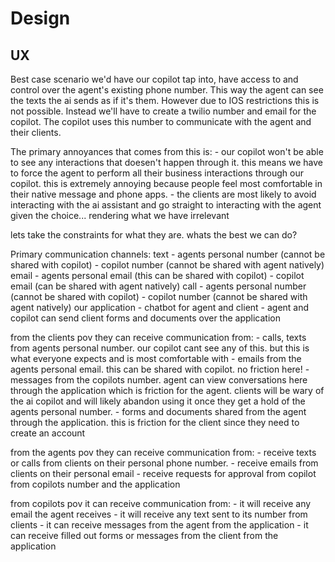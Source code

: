 # Design

## UX
Best case scenario we'd have our copilot tap into, have access to and control over the agent's existing phone number. This way the agent can see the texts the ai sends as if it's them. However due to IOS restrictions this is not possible. Instead we'll have to create a twilio number and email for the copilot. The copilot uses this number to communicate with the agent and their clients.

The primary annoyances that comes from this is:
    - our copilot won't be able to see any interactions that doesen't happen through it. this means we have to force the agent to perform all their business interactions through our copilot. this is extremely annoying because people feel most comfortable in their native message and phone apps. 
    - the clients are most likely to avoid interacting with the ai assistant and go straight to interacting with the agent given the choice... rendering what we have irrelevant

lets take the constraints for what they are. whats the best we can do?

Primary communication channels:
    text
        - agents personal number (cannot be shared with copilot)
        - copilot number (cannot be shared with agent natively)
    email
        - agents personal email (this can be shared with copilot)
        - copilot email (can be shared with agent natively)
    call
        - agents personal number (cannot be shared with copilot)
        - copilot number (cannot be shared with agent natively)
    our application
        - chatbot for agent and client
        - agent and copilot can send client forms and documents over the application

from the clients pov they can receive communication from:
    - calls, texts from agents personal number. our copilot cant see any of this. but this is what everyone expects and is most comfortable with
    - emails from the agents personal email. this can be shared with copilot. no friction here!
    - messages from the copilots number. agent can view conversations here through the application which is friction for the agent. clients will be wary of the ai copilot and will likely abandon using it once they get a hold of the agents personal number. 
    - forms and documents shared from the agent through the application. this is friction for the client since they need to create an account

from the agents pov they can receive communication from:
    - receive texts or calls from clients on their personal phone number.
    - receive emails from clients on their personal email
    - receive requests for approval from copilot from copilots number and the application

from copilots pov it can receive communication from:
    - it will receive any email the agent receives
    - it will receive any text sent to its number from clients
    - it can receive messages from the agent from the application
    - it can receive filled out forms or messages from the client from the application
